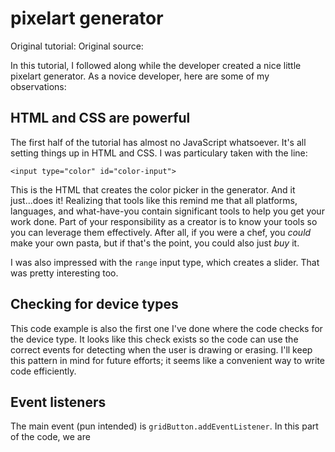 # pixelart generator

Original tutorial: 
Original source:

In this tutorial, I followed along while the developer created a nice little pixelart generator. As a novice developer, here are some of my observations:

## HTML and CSS are powerful

The first half of the tutorial has almost no JavaScript whatsoever. It's all setting things up in HTML and CSS. I was particulary taken with the line:

`<input type="color" id="color-input">`

This is the HTML that creates the color picker in the generator. And it just...does it! Realizing that tools like this remind me that all platforms, languages, and what-have-you contain significant tools to help you get your work done.
Part of your responsibility as a creator is to know your tools so you can leverage them effectively. After all, if you were a chef, you *could* make your own pasta, but if that's the point, you could also just *buy* it.

I was also impressed with the `range` input type, which creates a slider. That was pretty interesting too.

## Checking for device types

This code example is also the first one I've done where the code checks for the device type. It looks like this check exists so the code can use the correct events for detecting when the user is drawing or erasing.
I'll keep this pattern in mind for future efforts; it seems like a convenient way to write code efficiently.

## Event listeners

The main event (pun intended) is `gridButton.addEventListener`. In this part of the code, we are 